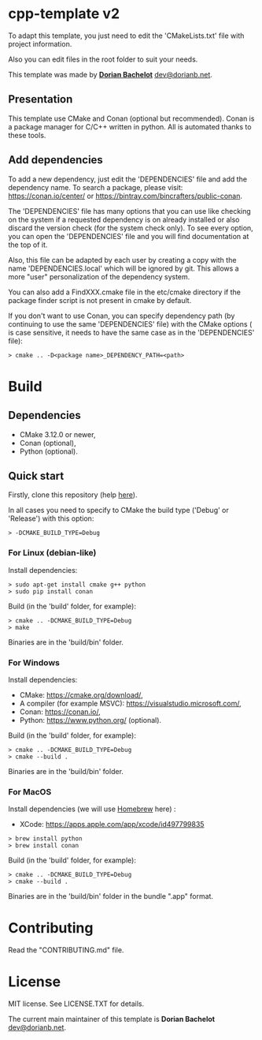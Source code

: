 # cpp-template v2

To adapt this template, you just need to edit the 'CMakeLists.txt' file with project information.

Also you can edit files in the root folder to suit your needs.

This template was made by [**Dorian Bachelot**](https://github.com/DorianBDev) <dev@dorianb.net>.

## Presentation

This template use CMake and Conan (optional but recommended). Conan is a package manager for C/C++ written in python. 
All is automated thanks to these tools.

## Add dependencies

To add a new dependency, just edit the 'DEPENDENCIES' file and add the dependency name. To search a package, please 
visit: https://conan.io/center/ or https://bintray.com/bincrafters/public-conan.

The 'DEPENDENCIES' file has many options that you can use like checking on the system if a requested dependency is on 
already installed or also discard the version check (for the system check only). To see every option, you can open the
'DEPENDENCIES' file and you will find documentation at the top of it.

Also, this file can be adapted by each user by creating a copy with the name 'DEPENDENCIES.local' which will be 
ignored by git. This allows a more "user" personalization of the dependency system.

You can also add a FindXXX.cmake file in the etc/cmake directory if the package finder script is not present in 
cmake by default.

If you don't want to use Conan, you can specify dependency path (by continuing to use the same 'DEPENDENCIES' file) 
with the CMake options (<package name> is case sensitive, it needs to have the same case as in the 'DEPENDENCIES' file):
```console
> cmake .. -D<package name>_DEPENDENCY_PATH=<path>
```

# Build

## Dependencies

- CMake 3.12.0 or newer,
- Conan (optional),
- Python (optional).

## Quick start

Firstly, clone this repository (help [here](https://docs.github.com/en/github/creating-cloning-and-archiving-repositories/cloning-a-repository)).

In all cases you need to specify to CMake the build type ('Debug' or 'Release') with this option:
```console
> -DCMAKE_BUILD_TYPE=Debug
```

### For Linux (debian-like)

Install dependencies:
```console
> sudo apt-get install cmake g++ python
> sudo pip install conan
```
Build (in the 'build' folder, for example):
```console
> cmake .. -DCMAKE_BUILD_TYPE=Debug
> make
```
Binaries are in the 'build/bin' folder.

### For Windows

Install dependencies:
- CMake: https://cmake.org/download/,
- A compiler (for example MSVC): https://visualstudio.microsoft.com/,
- Conan: https://conan.io/,
- Python: https://www.python.org/ (optional).

Build (in the 'build' folder, for example):
```console
> cmake .. -DCMAKE_BUILD_TYPE=Debug
> cmake --build .
```
Binaries are in the 'build/bin' folder.

### For MacOS

Install dependencies (we will use [Homebrew](https://brew.sh) here) :
- XCode: https://apps.apple.com/app/xcode/id497799835

```console
> brew install python
> brew install conan
```

Build (in the 'build' folder, for example):
```console
> cmake .. -DCMAKE_BUILD_TYPE=Debug
> cmake --build .
```
Binaries are in the 'build/bin' folder in the bundle ".app" format.

# Contributing

Read the "CONTRIBUTING.md" file.

# License

MIT license. See LICENSE.TXT for details.

The current main maintainer of this template is **Dorian Bachelot** <dev@dorianb.net>.
